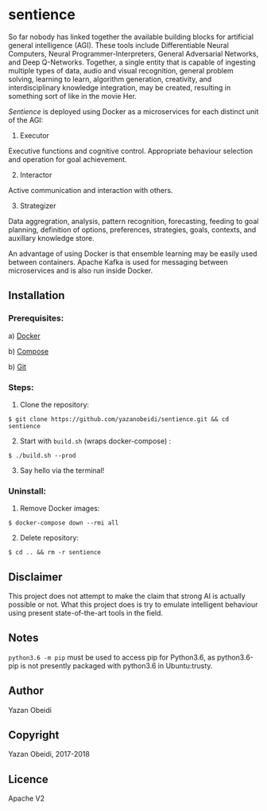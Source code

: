 sentience
=========

So far nobody has linked together the available building blocks for artificial general intelligence (AGI). These tools include Differentiable Neural Computers, Neural Programmer-Interpreters, General Adversarial Networks, and Deep Q-Networks. Together, a single entity that is capable of ingesting multiple types of data, audio and visual recognition, general problem solving, learning to learn, algorithm generation, creativity, and interdisciplinary knowledge integration, may be created, resulting in something sort of like in the movie Her.

_Sentience_ is deployed using Docker as a microservices for each distinct unit of the AGI:

1. Executor  

Executive functions and cognitive control. Appropriate behaviour selection and operation for goal achievement.  

2. Interactor  

Active communication and interaction with others.

3. Strategizer  

Data aggregration, analysis, pattern recognition, forecasting, feeding to goal planning, definition of options, preferences, strategies, goals, contexts, and auxillary knowledge store.  

An advantage of using Docker is that ensemble learning may be easily used between containers. Apache Kafka is used for messaging between microservices and is also run inside Docker.

## Installation

### Prerequisites:

a) [Docker](https://www.docker.com/get-docker#h_installation)  

b) [Compose](https://docs.docker.com/compose/install/)  

b) [Git](https://git-scm.com/downloads)  

### Steps:

1. Clone the repository:  

`$ git clone https://github.com/yazanobeidi/sentience.git && cd sentience`

2. Start with `build.sh` (wraps docker-compose) :

`$ ./build.sh --prod`

3. Say hello via the terminal!

### Uninstall:

1. Remove Docker images: 

`$ docker-compose down --rmi all`

2. Delete repository:

`$ cd .. && rm -r sentience`

## Disclaimer

This project does not attempt to make the claim that strong AI is actually possible or not. What this project does is try to emulate intelligent behaviour using present state-of-the-art tools in the field. 

## Notes

`python3.6 -m pip` must be used to access pip for Python3.6, as python3.6-pip is not presently packaged with python3.6 in Ubuntu:trusty.

## Author

Yazan Obeidi

## Copyright

Yazan Obeidi, 2017-2018

## Licence

Apache V2

